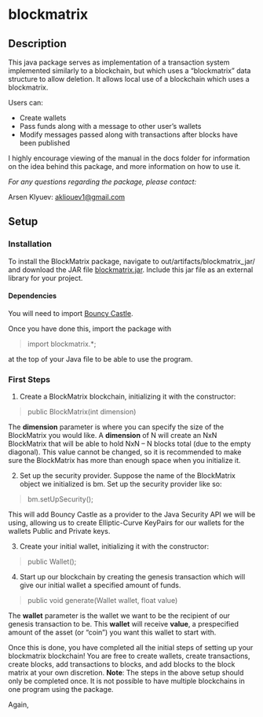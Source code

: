 # blockmatrix

## Description

This java package serves as implementation of a transaction system implemented similarly to a
blockchain, but which uses a “blockmatrix” data structure to allow deletion. It allows local use of a
blockchain which uses a blockmatrix.

Users can:
* Create wallets
* Pass funds along with a message to other user’s wallets
* Modify messages passed along with transactions after blocks have been published

I highly encourage viewing of the manual in the docs folder for information on the idea behind this package, and more information on how to use it. 

*For any questions regarding the package, please contact:*

Arsen Klyuev: akliouev1@gmail.com

## Setup 
### Installation
To install the BlockMatrix package, navigate to out/artifacts/blockmatrix_jar/ and download the
JAR file [blockmatrix.jar](out/artifacts/blockmatrix_jar). Include this jar file as an external library for your project.

#### Dependencies
You will need to import [Bouncy Castle](https://www.bouncycastle.org/download/bcprov-jdk15on-159.jar).

Once you have done this, import the package with 
> import blockmatrix.*;

at the top of your Java file to be able to use the program.

### First Steps
1. Create a BlockMatrix blockchain, initializing it with the constructor:
> public BlockMatrix(int dimension)

The **dimension** parameter is where you can specify the size of the BlockMatrix you would
like. A **dimension** of N will create an NxN BlockMatrix that will be able to hold NxN – N
blocks total (due to the empty diagonal). This value cannot be changed, so it is
recommended to make sure the BlockMatrix has more than enough space when you
initialize it.

2. Set up the security provider. Suppose the name of the BlockMatrix object we initialized is
bm. Set up the security provider like so:
>bm.setUpSecurity();

This will add Bouncy Castle as a provider to the Java Security API we will be using, allowing
us to create Elliptic-Curve KeyPairs for our wallets for the wallets Public and Private keys. 

3. Create your initial wallet, initializing it with the constructor: 
>public Wallet();

4. Start up our blockchain by creating the genesis transaction which will give our initial wallet a
specified amount of funds. 
>public void generate(Wallet wallet, float value)

The **wallet** parameter is the wallet we want to be the recipient of our genesis transaction to
be. This **wallet** will receive **value**, a prespecified amount of the asset (or “coin”) you want
this wallet to start with. 

Once this is done, you have completed all the initial steps of setting up your blockmatrix blockchain!
You are free to create wallets, create transactions, create blocks, add transactions to blocks, and add
blocks to the block matrix at your own discretion. **Note**: The steps in the above setup should only 
be completed once. It is not possible to have multiple blockchains in one program using the
package.

Again, 
